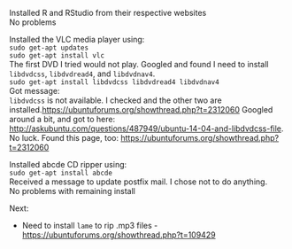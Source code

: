 Installed R and RStudio from their respective websites  
No problems  

Installed the VLC media player using:  
    `sudo get-apt updates`      
    `sudo get-apt install vlc`    
The first DVD I tried would not play. Googled and found I need to install `libdvdcss`, `libdvdread4`, and `libdvdnav4`.  
    `sudo get-apt install libdvdcss libdvdread4 libdvdnav4`  
Got message:  
    `libdvdcss` is not available.
I checked and the other two are installed.https://ubuntuforums.org/showthread.php?t=2312060 
Googled around a bit, and got to here: http://askubuntu.com/questions/487949/ubuntu-14-04-and-libdvdcss-file. No luck. 
Found this page, too: https://ubuntuforums.org/showthread.php?t=2312060

  
Installed abcde CD ripper using:  
    `sudo get-apt install abcde`        
Received a message to update postfix mail. I chose not to do anything.  
No problems with remaining install  

Next:  
* Need to install `lame` to rip .mp3 files - https://ubuntuforums.org/showthread.php?t=109429
